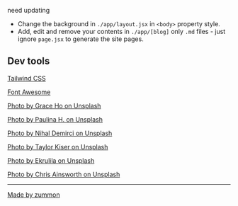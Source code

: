 need updating

- Change the background in `./app/layout.jsx` in `<body>` property style.
- Add, edit and remove your contents in `./app/[blog]` only `.md` files - just ignore `page.jsx` to generate the site pages.

## Dev tools

[Tailwind CSS](https://tailwindcss.com/)

[Font Awesome](https://fontawesome.com/)

[Photo by Grace Ho on Unsplash](https://unsplash.com/photos/5f0QAmE7I3Q)

[Photo by Paulina H. on Unsplash](https://unsplash.com/photos/wyi4aejQ8vw)

[Photo by Nihal Demirci on Unsplash](https://unsplash.com/photos/9aaKx1NZPQw)

[Photo by Taylor Kiser on Unsplash](https://unsplash.com/photos/s7Vh1kg-clM)

[Photo by Ekrulila on Unsplash](https://unsplash.com/photos/09Egu9N-UyA)

[Photo by Chris Ainsworth on Unsplash](https://unsplash.com/photos/Aae5ozmFb_s)

---

[Made by zummon](https://zummon.page/)
